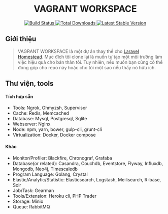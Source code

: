 <p align="center"><h1 style="text-align:center;">VAGRANT WORKSPACE</h1></p>

<p align="center">
    <a href="https://github.com/VinaCoder/vagrant-workspace/actions">
        <img src="https://github.com/VinaCoder/vagrant-workspace/workflows/tests/badge.svg" alt="Build Status">
    </a>
    <a href="https://packagist.org/packages/VinaCoder/vagrant-workspace">
        <img src="https://img.shields.io/packagist/dt/VinaCoder/vagrant-workspace" alt="Total Downloads">
    </a>
    <a href="https://packagist.org/packages/VinaCoder/vagrant-workspace">
        <img src="https://img.shields.io/packagist/v/VinaCoder/vagrant-workspace" alt="Latest Stable Version">
    </a>
</p>

## Giới thiệu

> VAGRANT WORKSPACE là một dự án thay thế cho [Laravel Homestead](https://github.com/laravel/homestead). Mục đích tôi clone lại là muốn tự tạo một môi trường làm việc hiệu quả cho bản thân tôi. Tuy nhiên, nếu muốn bạn cũng có thể đóng góp cho repo này hoặc cho tôi một sao nếu thấy nó hữu ích.

## Thư viện, tools

#### Tích hợp sẵn

-   Tools: Ngrok, Ohmyzsh, Supervisor
-   Cache: Redis, Memcached
-   Database: Mysql, Postgresql, Sqlite
-   Webserver: Nginx
-   Node: npm, yarn, bower, gulp-cli, grunt-cli
-   Virtualization: Docker, Docker compose

#### Khác

-   Monitor/Profiler: Blackfire, Chronograf, Grafaba
-   Database(or related): Casandra, Couchdb, Eventstore, Flyway, Influxdb, Mongodb, Neo4j, Timescaledb
-   Program Language: Golang, Crystal
-   Elastic/Analytic/Statistic: Elasticsearch, Logstash, Meilisearch, R-base, Solr
-   Job/Task: Gearman
-   Tools/Extension: Heroku cli, PHP Trader
-   Storage: Minio
-   Queue: RabbitMQ
